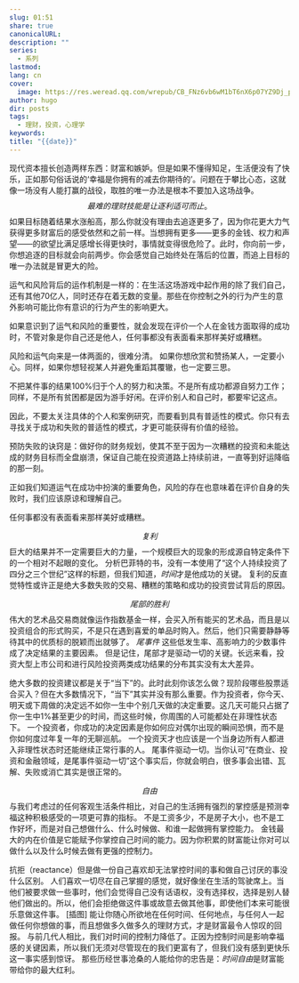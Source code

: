 ```yaml
---
slug: 01:51
share: true
canonicalURL: 
description: ""
series:
  - 系列
lastmod: 
lang: cn
cover:
  image: https://res.weread.qq.com/wrepub/CB_FNz6vb6wM1bT6nX6p07YZ9Dj_parsecover
author: hugo
dir: posts
tags:
  - 理财，投资，心理学
keywords: 
title: "{{date}}"
---
```


现代资本擅长创造两样东西：财富和嫉妒。但是如果不懂得知足，生活便没有了快乐，正如那句俗话说的‘幸福是你拥有的减去你期待的’。问题在于攀比心态，这就像一场没有人能打赢的战役，取胜的唯一办法是根本不要加入这场战争。
$$最难的理财技能是让逐利适可而止。$$
如果目标随着结果水涨船高，那么你就没有理由去追逐更多了，因为你花更大力气获得更多财富后的感受依然和之前一样。当想拥有更多——更多的金钱、权力和声望——的欲望比满足感增长得更快时，事情就变得很危险了。此时，你向前一步，你想追逐的目标就会向前两步。你会感觉自己始终处在落后的位置，而追上目标的唯一办法就是冒更大的险。

运气和风险背后的运作机制是一样的：在生活这场游戏中起作用的除了我们自己，还有其他70亿人，同时还存在着无数的变量。那些在你控制之外的行为产生的意外影响可能比你有意识的行为产生的影响更大。

如果意识到了运气和风险的重要性，就会发现在评价一个人在金钱方面取得的成功时，不管对象是你自己还是他人，任何事都没有表面看来那样美好或糟糕。

风险和运气向来是一体两面的，很难分清。
如果你想欣赏和赞扬某人，一定要小心。同样，如果你想轻视某人并避免重蹈其覆辙，也一定要三思。

不把某件事的结果100%归于个人的努力和决策。不是所有成功都源自努力工作；同样，不是所有贫困都是因为游手好闲。在评价别人和自己时，都要牢记这点。

因此，不要太关注具体的个人和案例研究，而要看到具有普适性的模式。你只有去寻找关于成功和失败的普适性的模式，才更可能获得有价值的经验。

预防失败的诀窍是：做好你的财务规划，使其不至于因为一次糟糕的投资和未能达成的财务目标而全盘崩溃，保证自己能在投资道路上持续前进，一直等到好运降临的那一刻。

正如我们知道运气在成功中扮演的重要角色，风险的存在也意味着在评价自身的失败时，我们应该原谅和理解自己。

任何事都没有表面看来那样美好或糟糕。

$$复利$$
巨大的结果并不一定需要巨大的力量，一个规模巨大的现象的形成源自特定条件下的一个相对不起眼的变化。
分析巴菲特的书，没有一本使用了“这个人持续投资了四分之三个世纪”这样的标题，但我们知道，$时间$才是他成功的关键。
复利的反直觉特性或许正是绝大多数失败的交易、糟糕的策略和成功的投资尝试背后的原因。


$$尾部的胜利$$
伟大的艺术品交易商就像运作指数基金一样，会买入所有能买的艺术品，而且是以投资组合的形式购买，不是只在遇到喜爱的单品时购入。然后，他们只需要静静等待其中的优质标的脱颖而出就够了。
$尾事件$ 这些低发生率、高影响力的少数事件成了决定结果的主要因素。
但是记住，尾部才是驱动一切的关键。长远来看，投资大型上市公司和进行风险投资两类成功结果的分布其实没有太大差异。

绝大多数的投资建议都是关于“当下”的。此时此刻你该怎么做？现阶段哪些股票适合买入？但在大多数情况下，​“当下”其实并没有那么重要。作为投资者，你今天、明天或下周做的决定远不如你一生中个别几天做的决定重要。这几天可能只占据了你一生中1%甚至更少的时间，而这些时候，你周围的人可能都处在非理性状态下。
一个投资者，你成功的决定因素是你如何应对偶尔出现的瞬间恐惧，而不是你如何度过年复一年的无聊巡航。
一个投资天才也应该是一个当身边所有人都进入非理性状态时还能继续正常行事的人。
尾事件驱动一切。当你认可“在商业、投资和金融领域，是尾事件驱动一切”这个事实后，你就会明白，很多事会出错、瓦解、失败或消亡其实是很正常的。


$$自由$$
与我们考虑过的任何客观生活条件相比，对自己的生活拥有强烈的掌控感是预测幸福这种积极感受的一项更可靠的指标。
不是工资多少，不是房子大小，也不是工作好坏，而是对自己想做什么、什么时候做、和谁一起做拥有掌控能力。
金钱最大的内在价值是它能赋予你掌控自己时间的能力。因为你积累的财富能让你对可以做什么以及什么时候去做有更强的控制力。

抗拒（reactance）但是做一份自己喜欢却无法掌控时间的事和做自己讨厌的事没什么区别。
人们喜欢一切尽在自己掌握的感觉，就好像坐在生活的驾驶席上。当他们被要求做一些事时，他们会觉得自己没有话语权，没有选择权，选择是别人替他们做出的。所以，他们会拒绝做这件事或故意去做其他事，即使他们本来可能很乐意做这件事。 [插图] 能让你随心所欲地在任何时间、任何地点，与任何人一起做任何你想做的事，而且想做多久做多久的理财方式，才是财富最令人惊叹的回报。
与前几代人相比，我们对时间的控制力降低了。正因为控制时间是影响幸福感的关键因素，所以我们无须对尽管现在的我们更富有了，但我们没有感到更快乐这一事实感到惊讶。
那些历经世事沧桑的人能给你的忠告是：$时间自由$是财富能带给你的最大红利。